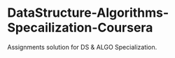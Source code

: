 # DataStructure-Algorithms-Specailization-Coursera
Assignments solution for DS &amp; ALGO Specialization.
